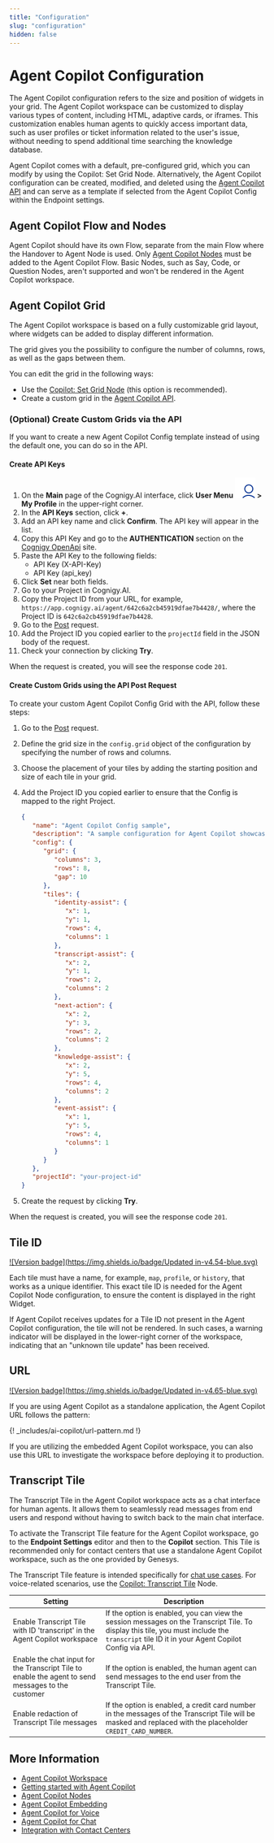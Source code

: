 ```yaml
---
title: "Configuration"
slug: "configuration"
hidden: false
---
```


# Agent Copilot Configuration

The Agent Copilot configuration refers to the size and position of widgets in your grid. The Agent Copilot workspace can be customized to display various types of content, including HTML, adaptive cards, or iframes. This customization enables human agents to quickly access important data, such as user profiles or ticket information related to the user's issue, without needing to spend additional time searching the knowledge database.

Agent Copilot comes with a default, pre-configured grid, which you can modify by using the Copilot: Set Grid Node. Alternatively, the Agent Copilot configuration can be created, modified, and deleted using the [Agent Copilot API](https://api-trial.cognigy.ai/openapi#get-/v2.0/agentassistconfigs) and can serve as a template if selected from the Agent Copilot Config within the Endpoint settings.

## Agent Copilot Flow and Nodes

Agent Copilot should have its own Flow, separate from the main Flow where the Handover to Agent Node is used. 
Only [Agent Copilot Nodes](../ai/build/node-reference/ai-copilot/overview.md) must be added to the Agent Copilot Flow. Basic Nodes, such as Say, Code, or Question Nodes, aren't supported and won't be rendered in the Agent Copilot workspace.

## Agent Copilot Grid

The Agent Copilot workspace is based on a fully customizable grid layout, where widgets can be added to display different information. 

The grid gives you the possibility to configure the number of columns, rows, as well as the gaps between them.

You can edit the grid in the following ways:

- Use the [Copilot: Set Grid Node](../ai/build/node-reference/ai-copilot/set-grid.md) (this option is recommended).
- Create a custom grid in the [Agent Copilot API](#create-custom-grids-using-the-api-post-request).

### (Optional) Create Custom Grids via the API

If you want to create a new Agent Copilot Config template instead of using the default one, you can do so in the API.

#### Create API Keys

1. On the **Main** page of the Cognigy.AI interface, click **User Menu ![user-menu](../_assets/icons/user-menu.svg) > My Profile** in the upper-right corner. 
2. In the **API Keys** section, click **+**. 
3. Add an API key name and click **Confirm**. The API key will appear in the list. 
4. Copy this API Key and go to the **AUTHENTICATION** section on the [Cognigy OpenApi](https://api-trial.cognigy.ai/openapi) site. 
5. Paste the API Key to the following fields:
    - API Key (X-API-Key)
    - API Key (api_key)
6. Click **Set** near both fields. 
7. Go to your Project in Cognigy.AI. 
8. Copy the Project ID from your URL, for example, `https://app.cognigy.ai/agent/642c6a2cb45919dfae7b4428/`, where the Project ID is `642c6a2cb45919dfae7b4428`. 
9. Go to the [Post](https://api-trial.cognigy.ai/openapi#post-/v2.0/agentassistconfigs) request. 
10. Add the Project ID you copied earlier to the `projectId` field in the JSON body of the request. 
11. Check your connection by clicking **Try**.

When the request is created, you will see the response code `201`.

#### Create Custom Grids using the API Post Request

To create your custom Agent Copilot Config Grid with the API, follow these steps:

1. Go to the [Post](https://api-trial.cognigy.ai/openapi#post-/v2.0/agentassistconfigs) request.
2. Define the grid size in the `config.grid` object of the configuration by specifying the number of rows and columns. 
3. Choose the placement of your tiles by adding the starting position and size of each tile in your grid.
4. Add the Project ID you copied earlier to ensure that the Config is mapped to the right Project.

   ```json
   {
      "name": "Agent Copilot Config sample",
      "description": "A sample configuration for Agent Copilot showcasing the layout of tiles",
      "config": {
         "grid": {
            "columns": 3,
            "rows": 8,
            "gap": 10
         },
         "tiles": {
            "identity-assist": {
               "x": 1,
               "y": 1,
               "rows": 4,
               "columns": 1
            },
            "transcript-assist": {
               "x": 2,
               "y": 1,
               "rows": 2,
               "columns": 2
            },
            "next-action": {
               "x": 2,
               "y": 3,
               "rows": 2,
               "columns": 2
            },
            "knowledge-assist": {
               "x": 2,
               "y": 5,
               "rows": 4,
               "columns": 2
            },
            "event-assist": {
               "x": 1,
               "y": 5,
               "rows": 4,
               "columns": 1
            }
         }
      },
      "projectId": "your-project-id"
   }
   ```
5. Create the request by clicking **Try**.

When the request is created, you will see the response code `201`.

## Tile ID

[![Version badge](https://img.shields.io/badge/Updated in-v4.54-blue.svg)](../release-notes/4.54.md)

Each tile must have a name, for example, `map`, `profile`, or `history`, that works as a unique identifier. This exact tile ID is needed for the Agent Copilot Node configuration, to ensure the content is displayed in the right Widget.

If Agent Copilot receives updates for a Tile ID not present in the Agent Copilot configuration, the tile will not be rendered. In such cases, a warning indicator will be displayed in the lower-right corner of the workspace, indicating that an "unknown tile update" has been received.

## URL

[![Version badge](https://img.shields.io/badge/Updated in-v4.65-blue.svg)](../release-notes/4.65.md)

If you are using Agent Copilot as a standalone application, the Agent Copilot URL follows the pattern:

{! _includes/ai-copilot/url-pattern.md !}

If you are utilizing the embedded Agent Copilot workspace, you can also use this URL to investigate the workspace before deploying it to production.

## Transcript Tile

The Transcript Tile in the Agent Copilot workspace acts as a chat interface for human agents. It allows them to seamlessly read messages from end users and respond without having to switch back to the main chat interface.

To activate the Transcript Tile feature for the Agent Copilot workspace, go to the **Endpoint Settings** editor and then to the **Copilot** section. This Tile is recommended only for contact centers that use a standalone Agent Copilot workspace, such as the one provided by Genesys.

The Transcript Tile feature is intended specifically for [chat use cases](chat.md). For voice-related scenarios, use the [Copilot: Transcript Tile](../ai/build/node-reference/ai-copilot/transcript-tile.md) Node.

| Setting                                                                                            | Description                                                                                                                                                                               |
|----------------------------------------------------------------------------------------------------|-------------------------------------------------------------------------------------------------------------------------------------------------------------------------------------------|
| Enable Transcript Tile with ID 'transcript' in the Agent Copilot workspace                            | If the option is enabled, you can view the session messages on the Transcript Tile. To display this tile, you must include the `transcript` tile ID it in your Agent Copilot Config via API. |
| Enable the chat input for the Transcript Tile to enable the agent to send messages to the customer | If the option is enabled, the human agent can send messages to the end user from the Transcript Tile.                                                                                     |
| Enable redaction of Transcript Tile messages                                                       | If the option is enabled, a credit card number in the messages of the Transcript Tile will be masked and replaced with the placeholder `CREDIT_CARD_NUMBER`.                              |

## More Information

- [Agent Copilot Workspace](overview.md)
- [Getting started with Agent Copilot](getting-started.md)
- [Agent Copilot Nodes](../ai/build/node-reference/ai-copilot/overview.md)
- [Agent Copilot Embedding](embedding.md)
- [Agent Copilot for Voice](voice/voice-overview.md)
- [Agent Copilot for Chat](chat.md)
- [Integration with Contact Centers](contact-center-integration.md)
